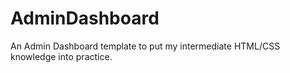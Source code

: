 # AdminDashboard
An Admin Dashboard template to put my intermediate HTML/CSS knowledge into practice.
